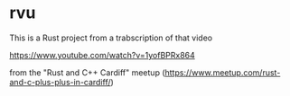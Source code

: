# rvu
This is a Rust project from a trabscription of that video

https://www.youtube.com/watch?v=1yofBPRx864

from the "Rust and C++ Cardiff" meetup (https://www.meetup.com/rust-and-c-plus-plus-in-cardiff/)